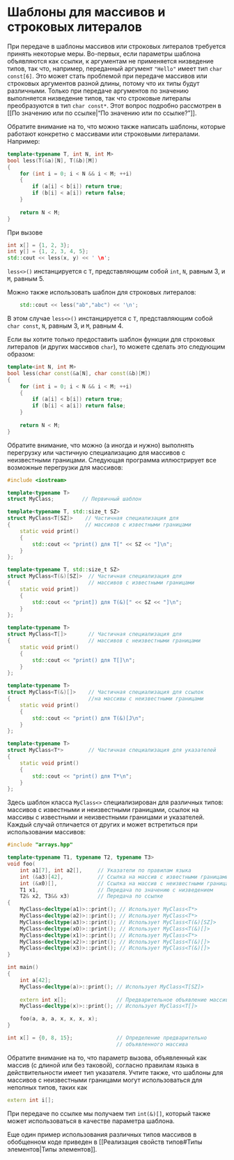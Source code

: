 
# Шаблоны для массивов и строковых литералов

При передаче в шаблоны массивов или строковых литералов требуется принять некоторые меры. Во-первых, если параметры шаблона объявляются как ссылки, к аргументам не применяется низведение типов, так что, например, переданный аргумент `"Hello"` имеет тип `char const[6]`. Это может стать проблемой при передаче массивов или строковых аргументов разной длины, потому что их типы будут различными. Только при передаче аргументов по значению выполняется низведение типов, так что строковые литералы преобразуются в тип `char const*`. Этот вопрос подробно рассмотрен в [[По значению или по ссылке|“По значению или по ссылке?”]].

Обратите внимание на то, что можно также написать шаблоны, которые работают конкретно с массивами или строковыми литералами. Например:
```c++
template<typename T, int N, int M>
bool less(T(&a)[N], T(&b)[M])
{
	for (int i = 0; i < N && i < M; ++i)
	{
		if (a[i] < b[i]) return true;
		if (b[i] < a[i]) return false;
	}
	
	return N < M;
}
```

При вызове
```c++
int x[] = {1, 2, 3};
int y[] = {1, 2, 3, 4, 5};
std::cout << less(x, y) << ' \n';
```

`less<>()` инстанцируется с `T`, представляющим собой `int`, `N`, равным 3, и `M`, равным 5.

Можно также использовать шаблон для строковых литералов:
```c++
	std::cout << less("ab","abc") << '\n';
```

В этом случае `less<>()` инстанцируется с `Т`, представляющим собой `char const`, `N`, равным 3, и `М`, равным 4.

Если вы хотите только предоставить шаблон функции для строковых литералов (и других массивов `char`), то можете сделать это следующим образом:
```c++
template<int N, int М>
bool less(char const(&a[N], char const(&b)[M])
{
	for (int i = 0; i < N && i < M; ++i)
	{
		if (a[i] < b[i]) return true;
		if (b[i] < a[i]) return false;
	}
	
	return N < M;
}
```

Обратите внимание, что можно (а иногда и нужно) выполнять перегрузку или частичную специализацию для массивов с неизвестными границами. Следующая программа иллюстрирует все возможные перегрузки для массивов:
```c++
#include <iostream>

template<typename T>
struct MyClass;         // Первичный шаблон

template<typename T, std::size_t SZ>
struct MyClass<T[SZ]>    // Частичная специализация для
{                        // массивов с известными границами
	static void print()
	{
		std::cout << "print() для T[" << SZ << "]\n";
	}
};

template<typename T, std::size_t SZ>
struct MyClass<T(&)[SZ]>  // Частичная специализация для
{                         // массивов с известными границами
	static void print])
	{
		std::cout << "print]) для T(&)[" << SZ << "]\n";
	}
};

template<typename T>
struct MyClass<T[]>       // Частичная специализация для
{                         // массивов с неизвестными границами
	static void print()
	{
		std::cout << "print() для T[]\n";
	}
};

template<typename T>
struct MyClass<T(&)[]>    // Частичная специализация для ссылок
{                         //на массивы с неизвестными границами
	static void print()
	{
		std::cout << "print() для T(&)[J\n";
	}
};

template<typename T>
struct MyClass<T*>        // Частичная специализация для указателей
{
	static void print()
	{
		std::cout << "print() для T*\n";
	}
};
```

Здесь шаблон класса `MyClass<>` специализирован для различных типов: массивов с известными и неизвестными границами, ссылок на массивы с известными и неизвестными границами и указателей. Каждый случай отличается от других и может встретиться при использовании массивов:
```c++
#include "arrays.hpp"

template<typename T1, typename T2, typename T3>
void foo(
	int a1[7], int a2[],     // Указатели по правилам языка
	int (&a3)[42],           // Ссылка на массив с известными границами
    int (&x0)[],             // Ссылка на массив с неизвестными границами
	T1 x1,                   // Передача по значению с низведением
	T2& x2, T3&& x3)         // Передача по ссылке
{
	MyClass<decltype(a1)>::print(); // Использует MyClass<T*>
	МуСlass<decltype(a2)>::print(); // Использует MyClass<T*>
	MyClass<decltype(a3)>::print(); // Использует MyClass<T(&)[SZ]>
	MyClass<decltype(xO)>::print(); // Использует MyClass<T(&)[]>
	MyClass<decltype(x1)>::print(); // Использует MyClass<T*>
	MyClass<decltype(x2)>::print(); // Использует MyClass<T(&)[]>
	MyClass<decltype(x3)>::print(); // Использует MyClass<T(&)[]>
}

int main()
{
	int a[42];
	MyClass<decltype(a)>::print(); // Использует MyClass<T[SZ]>
	
	extern int x[];                // Предварительное объявление массива
	MyClass<decltype(х)>::print(); // Использует MyClass<T[]>

	foo(a, a, a, x, x, x, x);
}

int x[] = {0, 8, 15};              // Определение предварительно
								   // объявленного массива
```

Обратите внимание на то, что параметр вызова, объявленный как массив (с длиной или без таковой), согласно правилам языка в действительности имеет тип указателя. Учтите также, что шаблоны для массивов с неизвестными границами могут использоваться для неполных типов, таких как
```c++
extern int i[];
```

При передаче по ссылке мы получаем тип `int(&)[]`, который также может использоваться в качестве параметра шаблона.

Еще один пример использования различных типов массивов в обобщенном коде приведен в [[Реализация свойств типов#Типы элементов|Типы элементов]].

